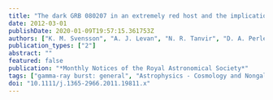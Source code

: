 ```yaml
---
title: "The dark GRB 080207 in an extremely red host and the implications for gamma-ray bursts in highly obscured environments"
date: 2012-03-01
publishDate: 2020-01-09T19:57:15.361753Z
authors: ["K. M. Svensson", "A. J. Levan", "N. R. Tanvir", "D. A. Perley", "M. J. Michalowski", "K. L. Page", "J. S. Bloom", "S. B. Cenko", "J. Hjorth", "P. Jakobsson", "D. Watson", "P. J. Wheatley"]
publication_types: ["2"]
abstract: ""
featured: false
publication: "*Monthly Notices of the Royal Astronomical Society*"
tags: ["gamma-ray burst: general", "Astrophysics - Cosmology and Nongalactic Astrophysics"]
doi: "10.1111/j.1365-2966.2011.19811.x"
---
```


